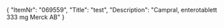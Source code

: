 {
  "ItemNr": "069559",
  "Title": "test",
  "Description": "Campral, enterotablett 333 mg Merck AB"
}